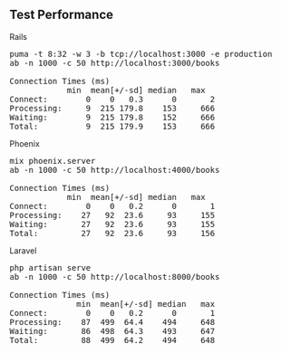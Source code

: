 Test Performance
--
Rails
<pre>
puma -t 8:32 -w 3 -b tcp://localhost:3000 -e production
ab -n 1000 -c 50 http://localhost:3000/books

Connection Times (ms)
            min  mean[+/-sd] median   max
Connect:        0    0   0.3      0       2
Processing:     9  215 179.8    153     666
Waiting:        9  215 179.8    152     666
Total:          9  215 179.9    153     666
</pre>

Phoenix
<pre>
mix phoenix.server
ab -n 1000 -c 50 http://localhost:4000/books

Connection Times (ms)
            min  mean[+/-sd] median   max
Connect:        0    0   0.2      0       1
Processing:    27   92  23.6     93     155
Waiting:       27   92  23.6     93     155
Total:         27   92  23.6     93     156
</pre>

Laravel
<pre>
php artisan serve
ab -n 1000 -c 50 http://localhost:8000/books

Connection Times (ms)
              min  mean[+/-sd] median   max
Connect:        0    0   0.2      0       1
Processing:    87  499  64.4    494     648
Waiting:       86  498  64.3    493     647
Total:         88  499  64.2    494     648
</pre>
